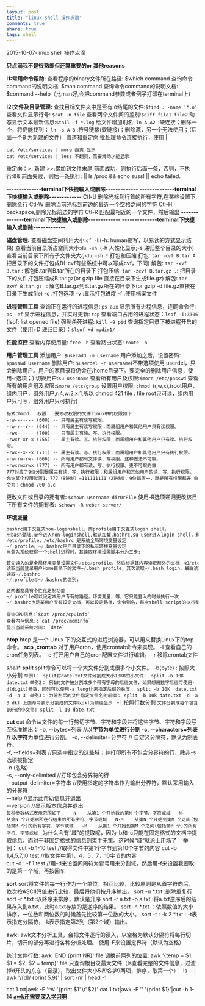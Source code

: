 ```yaml
---
layout: post
title: "linux shell 操作点滴"
comments: true
share: true
tags: shell 
---
```



2015-10-07-linux shell 操作点滴

**只点滴我不是很熟练但还算重要的or 其他reasons**

**I1:常用命令帮助:**
查看程序的binary文件所在路径: $which command
查询命令command的说明文档: $man command
查询命令command的说明文档: $conmand --help（比man好,会把command参数或者例子打印在terminal上)

**I2:文件及目录管理:**
查找目标文件夹中是否有.o结尾的文件:`$find . -name '*.o'`
查看文件显示行号: `$cat -n file`
查看两个文件间的差别:`$diff file1 file2`
动态显示文本最新信息:`$tail -f *.log`
给文件增加别名:
`ln A A2 `:硬连接；删除一个，将仍能找到；
`ln -s A B` :符号链接(软链接)；删除源，另一个无法使用；（后面一个B 为新建的文件）
管道和重定向
批处理命令连接执行，使用 |

```shell
cat /etc/services | more 翻页 显示
cat /etc/services | less 不翻页，需要滑动才能显示
```
重定向：>: 新建 >>:累加到文件末尾
前面成功，则执行后面一条，否则，不执行:&&
前面失败，则后一条执行: || 
ls /proc && echo  suss! || echo failed.

**--------------terminal下快捷输入或删除-------------**
**--------------terminal下快捷输入或删除-------------**
Ctl-U   删除光标到行首的所有字符,在某些设置下,删除全行
Ctl-W   删除当前光标到前边的最近一个空格之间的字符
Ctl-H   backspace,删除光标前边的字符
Ctl-R   匹配最相近的一个文件，然后输出
**--------------terminal下快捷输入或删除-------------**
**--------------terminal下快捷输入或删除-------------**

**磁盘管理:**
查看磁盘空间利用大小:`df -h`(-h: human缩写，以易读的方式显示结果)
查看当前目录所占空间大小:`du -sh `(-h 人性化显示;-s 递归整个目录的大小)
查看当前目录下所有子文件夹大小`du -sh *`
打包和压缩
打包: `tar -cvf B.tar A`:把目录下的文件打包成B(-cvf有些系统中可以写成cvf，下同)
解包: `tar -xvf B.tar` : 解包B.tar到B.tar所在的目录下
打包压缩: `tar -zcvf B.tar.gz .`: 把目录下的文件打包压缩成B.tar.gz(or gzip file 直接在目录下生成file.gz)
解包: `tar -zxvf B.tar.gz ` : 解包B.tar.gz到B.tar.gz所在的目录下(or gzip -d file.gz直接在目录下生成file)
-c :打包选项
-v :显示打包进度
-f :使用档案文件

**进程管理工具**
查询正在运行的进程信息: `ps aux`
显示所有进程信息，连同命令行: `ps -ef`
显示进程信息，并实时更新: `top`
查看端口占用的进程状态：`lsof -i:3306` (lsof: list opened file)
强制杀死进程: `kill -9 pid`
查询指定目录下被进程开启的文件（使用+D 递归目录）：`$lsof +d mydir1/`

**性能监控**
查看内存使用量: `free -h`
查看路由状态: `route -n`

**用户管理工具**
添加用户: `$useradd -m username`
用户添加之后，设置密码: `$passwd username`
删除用户: `$userdel -r username`(不带选项使用 userdel，只会删除用户。用户的家目录将仍会在/home目录下。要完全的删除用户信息，使用-r选项；)
切换用户:`su username`
查看所有用户及权限:`$more /etc/passwd`
查看所有的用户组及权限:`$more /etc/group`
设置用户权限: `chmod `(r,w,x),(root用户，组内用户，组外用户,r:4,w:2,x:1,所以
chmod 421 file : file root只可读，组内用户只可写，组外用户只可执行)

```shell
格式chmod   权限   要修改权限的文件linux中的权限如下：
-rw------- (600) -- 只有属主有读写权限。
-rw-r--r-- (644) -- 只有属主有读写权限；而属组用户和其他用户只有读权限。
-rwx------ (700) -- 只有属主有读、写、执行权限。
-rwxr-xr-x (755) -- 属主有读、写、执行权限；而属组用户和其他用户只有读、执行权限。
-rwx--x--x (711) -- 属主有读、写、执行权限；而属组用户和其他用户只有执行权限。
-rw-rw-rw- (666) -- 所有用户都有文件读、写权限。这种做法不可取。
-rwxrwxrwx (777) -- 所有用户都有读、写、执行权限。更不可取的做
777对应了9位分别是属主有读、写、执行权限；和属组用户和其他用户的读、写、执行权限。
允许某个权限就置1，777（8进制）=111111111（2进制），9位都置一，就是所有权限都开 命令为：chmod 700 a.c
```
更改文件或目录的拥有者: `$chown username dirOrFile`
使用-R选项递归更改该目下所有文件的拥有者:` $chown -R weber server/`

**环境变量**

```sql
bashrc用于交互式non-loginshell，而profile用于交互式login shell。
用bash登陆,至今进入non-loginshell,默认加载.bashrc,su user进入login shell，默认加载.profile,一般在.profile手动执行`source .bashrc`
/etc/profile，/etc/bashrc 是系统全局环境变量设定
~/.profile，~/.bashrc用户目录下的私有环境变量设定
当登入系统获得一个shell进程时，其读取环境设置脚本分为三步:

首先读入的是全局环境变量设置文件/etc/profile，然后根据其内容读取额外的文档，如/etc/profile.d和/etc/inputrc
读取当前登录用户Home目录下的文件~/.bash_profile，其次读取~/.bash_login，最后读取~/.profile，这三个文档设定基本上是一样的，读取有优先关系
读取~/.bashrc
~/.profile与~/.bashrc的区别:

这两者都具有个性化定制功能
~/.profile可以设定本用户专有的路径，环境变量，等，它只能登入的时候执行一次
~/.bashrc也是某用户专有设定文档，可以设定路径，命令别名，每次shell script的执行都会使用它一次
```

```
查询CPU信息:`$cat /proc/cpuinfo`
查看内存信息::`cat /proc/meminfo`
显示当前系统时间: `date`
```
**htop**
htop 是一个 Linux 下的交互式的进程浏览器，可以用来替换Linux下的top命令。
**scp ,crontab**
对于用户cron，使用crontab命令来实现。
-l 查看自己的cron任务列表。
-e 打开用户自己的cron配置文件进行编辑。
-r 移除crontab文件

*shell**
**split**
split命令可以将一个大文件分割成很多个小文件。
-b(byte) : 按照大小分割
` 举例1：
split将date.txt文件分割成大小10KB的小文件：
split -b 10K date.txt
`
`举例2：
例1的文件被分割成多个带有字母的后缀文件，如果想用数字后缀可使用-d(digit)参数，同时可以使用-a length来指定后缀的长度：
split -b 10K  date.txt -d -a 3
`
`举例3：
为分割后的文件指定文件名的前缀：
split -b 10k date.txt -d -a 3 dkf
上面命令表示分割成的文件以dkf为前缀显示
`
-l :按照行数分割
`文件分割成每个包含10行的小文件:
split -l 10 date.txt
`

**cut**
cut 命令从文件的每一行剪切字节、字符和字段并将这些字节、字符和字段写至标准输出；
-b, --bytes=列表        //以**字节为单位进行分割 
 -c, --characters=列表       // 以字符**为单位进行分割。 
 -d, --delimiter=分界符   // 自定义分隔符，默认为制表符。  
 -f, --fields=列表        //只选中指定的这些域；并打印所有不包含分界符的行，除非-s 选项被指定  
 -n                (忽略)  
 -s, --only-delimited        //打印包含分界符的行  
 --output-delimiter=字符串    //使用指定的字符串作为输出分界符，默认采用输入 的分界符  
 --help        //显示此帮助信息并退出  
 --version        //显示版本信息并退出  
`
每种参数格式表示范围如下：  
 N    从第1 个开始数的第N 个字节、字符或域  
 N-    从第N 个开始到所在行结束的所有字符、字节或域  
 N-M    从第N 个开始到第M 个之间(包括第M 个)的所有字符、字节或域  
 -M    从第1 个开始到第M 个之间(包括第M 个)的所有字符、字节或域 
`
为什么会有“域”的提取呢，因为-b和-c只能在固定格式的文档中提取信息，而对于非固定格式的信息则束手无策。这时候“域”就派上用场了
`
'举例：
cut -b 1-10 test     //取得文件中第1个字节到第10个字节的内容
cut -b 1,4,5,7,10 test  //取文件中第1，4，5，7，10字节的内容  
cut -d : -f 1  test  //用-d来设置间隔符为冒号用来分割域，然后用-f来设置我要取的是第一个域，再按回车

**sort**
sort将文件的每一行作为一个单位，相互比较，比较原则是从首字符向后，依次按ASCII码值进行比较，最后将他们按升序输出。
sort -u *.txt  :删除重复行
sort -r *.txt  :以降序来排序，默认是升序
sort -r a.txt -o a.txt :将a.txt逆序后的结果存入到a.txt，此时a.txt存放的是逆序的结果。
sort -n *.txt ：依照数值的大小排序，一位数和两位数的时候首先比较第一位数的大小。
sort -t : -k 2 *.txt  : -t表示指定分隔符，-k表示指定第2列（第2个域）输出。

**awk:**
awk文本分析工具，会把文件逐行的读入，以空格为默认分隔符将每行切片，切开的部分再进行各种分析处理。
使用-F来设置定界符（默认为空格）

统计文件行数: awk 'END {print NR}' file
调换前两列的位置: awk '{temp = $1; $1 = $2; $2 = temp}' file
只查询根目录最大文件（ls查看完整的文件信息，过滤掉d开头的东东（目录），取出文件大小$5和名字$9两项，排序，取第一个）：
ls -l | awk '/[d]/ {print $5,$9}' | sort -nr | head -1

cat 1.txt|awk -F '^A' '{print $1"\t"$2}'
cat 1.txt|awk -F '' '{print $1}'|cut -b 1-14
[**awk还需要深入学习啊**](http://awk.readthedocs.org/en/latest/index.html)


